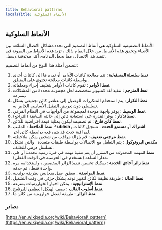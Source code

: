 ```yaml
---
title: Behavioral patterns
localeTitle: الأنماط السلوكية
---
```

## الأنماط السلوكية

الأنماط التصميمية السلوكية هي أنماط التصميم التي تحدد مشاكل الاتصال الشائعة بين الأشياء وتحقق هذه الأنماط. من خلال القيام بذلك ، تزيد هذه الأنماط من المرونة في تنفيذ هذا الاتصال ، مما يجعل البرنامج أكثر موثوقية وسهل.

تتضمن أمثلة هذا النوع من أنماط التصميم:

1.  **نمط سلسلة المسئولية** : تتم معالجة كائنات الأوامر أو تمريرها إلى كائنات أخرى بواسطة كائنات معالجة تحتوي على المنطق.
2.  **نمط الأوامر** : تقوم كائنات الأوامر بتغليف إجراء ومعلماته.
3.  **نمط المترجم** : تنفيذ لغة كمبيوتر متخصصة لحل مجموعة محددة من المشكلات بسرعة.
4.  **نمط التكرار** : يتم استخدام المتكررات للوصول إلى عناصر كائن تجميعي بشكل تسلسلي دون تعريض التمثيل الأساسي الخاص به.
5.  **نمط الوسيط** : يوفر واجهة موحدة لمجموعة من الواجهات في النظام الفرعي.
6.  **نمط تذكار** : يوفر القدرة على استعادة كائن إلى حالته السابقة (التراجع).
7.  **نمط كائن فارغ** : تم تصميمه ليكون بمثابة قيمة افتراضية للكائن.
8.  **نمط** **الملاحظ** : الملقب P **ublish / اشتراك** أو **مستمع الحدث** . تسجيل كائنات لمراقبة حدث قد يتم رفعه بواسطة كائن آخر.
9.  **نمط مرجعي ضعيف** : قم بإزالة مراقب من شخص يمكن ملاحظته.
10.  **مكدس البروتوكول** : يتم التعامل مع الاتصالات بواسطة طبقات متعددة ، والتي تشكل تسلسل هرمي للتغليف.
11.  **نمط** المهمة المجدولة: من المقرر أن يتم تنفيذ مهمة في فترة زمنية محددة أو على مدار الساعة (تستخدم في الحوسبة في الوقت الفعلي).
12.  **نمط زائر أحادي الخدمة** : يمكنك تحسين تنفيذ الزائر المخصص ، واستخدامه مرة واحدة فقط ، ثم حذفه.
13.  **نمط المواصفة** : منطق عمل متجانس بطريقة بوليانية.
14.  **نمط الحالة** : طريقة نظيفة لكائن لتغيير نوعه بشكل جزئي في وقت التشغيل.
15.  **نمط الإستراتيجية** : يمكن اختيار الخوارزميات بسرعة.
16.  **نمط أسلوب القالب** : يصف الهيكل العظمي للبرنامج.
17.  **نمط الزائر** : طريقة لفصل خوارزمية من كائن ما.

### مصادر

[https://en.wikipedia.org/wiki/Behavioral\_pattern](https://en.wikipedia.org/wiki/Behavioral_pattern)